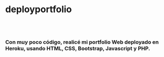 # deployportfolio
<br/>
<br/>
<h3>Con muy poco código, realicé mi portfolio Web deployado en Heroku, usando HTML, CSS, Bootstrap, Javascript y PHP.</h3>

